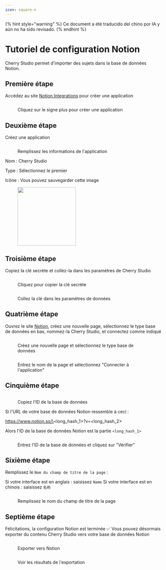 ```yaml
---
icon: square-n
---
```


{% hint style="warning" %}
Ce document a été traducido del chino por IA y aún no ha sido revisado.
{% endhint %}

# Tutoriel de configuration Notion

Cherry Studio permet d'importer des sujets dans la base de données Notion.

## Première étape

Accédez au site [Notion Integrations](https://www.notion.so/profile/integrations) pour créer une application

<figure><img src="../.gitbook/assets/notion/创建应用.png" alt=""><figcaption><p>Cliquez sur le signe plus pour créer une application</p></figcaption></figure>

## Deuxième étape

Créez une application

<figure><img src="../.gitbook/assets/notion/填写应用信息.png" alt=""><figcaption><p>Remplissez les informations de l'application</p></figcaption></figure>

Nom : Cherry Studio

Type : Sélectionnez le premier

Icône : Vous pouvez sauvegarder cette image

<figure><img src="../.gitbook/assets/notion/Cherry-Studio-Logo.png" alt="" width="188"><figcaption></figcaption></figure>

## Troisième étape

Copiez la clé secrète et collez-la dans les paramètres de Cherry Studio

<figure><img src="../.gitbook/assets/notion/复制密钥.png" alt=""><figcaption><p>Cliquez pour copier la clé secrète</p></figcaption></figure>

<figure><img src="../.gitbook/assets/notion/填写密钥.png" alt=""><figcaption><p>Collez la clé dans les paramètres de données</p></figcaption></figure>

## Quatrième étape

Ouvrez le site [Notion](https://www.notion.so/), créez une nouvelle page, sélectionnez le type base de données en bas, nommez-la Cherry Studio, et connectez comme indiqué

<figure><img src="../.gitbook/assets/notion/创建页面.png" alt=""><figcaption><p>Créez une nouvelle page et sélectionnez le type base de données</p></figcaption></figure>

<figure><img src="../.gitbook/assets/notion/连接APP.png" alt=""><figcaption><p>Entrez le nom de la page et sélectionnez "Connecter à l'application"</p></figcaption></figure>

## Cinquième étape

<figure><img src="../.gitbook/assets/notion/复制数据库ID.png" alt=""><figcaption><p>Copiez l'ID de la base de données</p></figcaption></figure>

Si l'URL de votre base de données Notion ressemble à ceci :

https://www.notion.so/\<long\_hash\_1>?v=\<long\_hash\_2>

Alors l'ID de la base de données Notion est la partie `<long_hash_1>`

<figure><img src="../.gitbook/assets/notion/填写数据库ID.png" alt=""><figcaption><p>Entrez l'ID de la base de données et cliquez sur "Vérifier"</p></figcaption></figure>

## Sixième étape

Remplissez le `Nom du champ de titre de la page` :

Si votre interface est en anglais : saisissez `Name`
Si votre interface est en chinois : saisissez `名称`

<figure><img src="../.gitbook/assets/notion/填写页面标题字段名.png" alt=""><figcaption><p>Remplissez le nom du champ de titre de la page</p></figcaption></figure>

## Septième étape

Félicitations, la configuration Notion est terminée ✅ Vous pouvez désormais exporter du contenu Cherry Studio vers votre base de données Notion

<figure><img src="../.gitbook/assets/notion/导出.png" alt=""><figcaption><p>Exporter vers Notion</p></figcaption></figure>

<figure><img src="../.gitbook/assets/notion/查看结果.png" alt=""><figcaption><p>Voir les résultats de l'exportation</p></figcaption></figure>